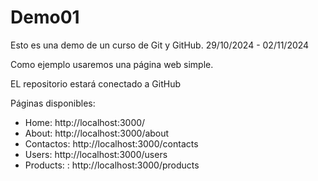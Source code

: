 # Demo01

Esto es una demo de un curso de Git y GitHub.
29/10/2024 - 02/11/2024

Como ejemplo usaremos una página web simple.

EL repositorio estará conectado a GitHub

Páginas disponibles:

- Home: http://localhost:3000/
- About: http://localhost:3000/about
- Contactos: http://localhost:3000/contacts
- Users: http://localhost:3000/users
- Products: : http://localhost:3000/products

